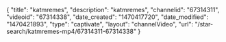 {
    "title": "katmremes",
    "description": "katmremes",
    "channelid": "67314311",
    "videoid": "67314338",
    "date_created": "1470417720",
    "date_modified": "1470421893",
    "type": "captivate",
    "layout": "channelVideo",
    "url": "\/star-search\/katmremes-mp4\/67314311-67314338"
}